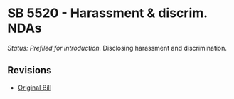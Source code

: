 # SB 5520 - Harassment & discrim. NDAs
*Status: Prefiled for introduction.*
Disclosing harassment and discrimination.

## Revisions
* [Original Bill](1/)